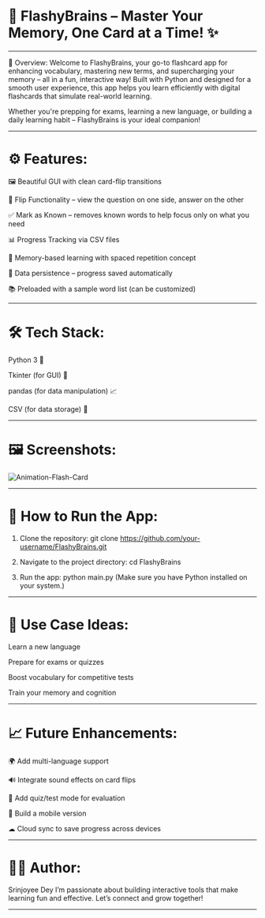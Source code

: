 # 🧠 FlashyBrains – Master Your Memory, One Card at a Time! ✨


---

📌 Overview:
Welcome to FlashyBrains, your go-to flashcard app for enhancing vocabulary, mastering new terms, and supercharging your memory – all in a fun, interactive way!
Built with Python and designed for a smooth user experience, this app helps you learn efficiently with digital flashcards that simulate real-world learning.

Whether you're prepping for exams, learning a new language, or building a daily learning habit – FlashyBrains is your ideal companion!


---

# ⚙ Features:

🖼 Beautiful GUI with clean card-flip transitions

🔁 Flip Functionality – view the question on one side, answer on the other

✅ Mark as Known – removes known words to help focus only on what you need

📊 Progress Tracking via CSV files

🧠 Memory-based learning with spaced repetition concept

💾 Data persistence – progress saved automatically

📚 Preloaded with a sample word list (can be customized)



---

# 🛠 Tech Stack:

Python 3 🐍

Tkinter (for GUI) 🎨

pandas (for data manipulation) 📈

CSV (for data storage) 📁



---

# 🖼 Screenshots:


![Animation-Flash-Card](https://github.com/user-attachments/assets/a7c7e328-d99d-4db9-8883-208825fcb3f5)


---

# 🚀 How to Run the App:

1. Clone the repository:
git clone https://github.com/your-username/FlashyBrains.git


2. Navigate to the project directory:
cd FlashyBrains


3. Run the app:
python main.py
(Make sure you have Python installed on your system.)




---

# 🎯 Use Case Ideas:

Learn a new language

Prepare for exams or quizzes

Boost vocabulary for competitive tests

Train your memory and cognition



---

# 📈 Future Enhancements:

🌍 Add multi-language support

🔊 Integrate sound effects on card flips

🧩 Add quiz/test mode for evaluation

📱 Build a mobile version

☁ Cloud sync to save progress across devices



---

# 👩‍💻 Author:
Srinjoyee Dey
I’m passionate about building interactive tools that make learning fun and effective.
Let’s connect and grow together!


---
